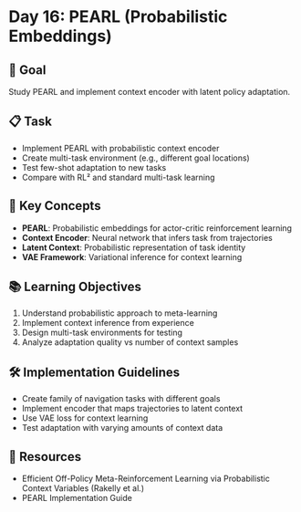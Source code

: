 # Day 16: PEARL (Probabilistic Embeddings)

## 🎯 Goal
Study PEARL and implement context encoder with latent policy adaptation.

## 📋 Task
- Implement PEARL with probabilistic context encoder
- Create multi-task environment (e.g., different goal locations)
- Test few-shot adaptation to new tasks
- Compare with RL² and standard multi-task learning

## 🔑 Key Concepts
- **PEARL**: Probabilistic embeddings for actor-critic reinforcement learning
- **Context Encoder**: Neural network that infers task from trajectories
- **Latent Context**: Probabilistic representation of task identity
- **VAE Framework**: Variational inference for context learning

## 📚 Learning Objectives
1. Understand probabilistic approach to meta-learning
2. Implement context inference from experience
3. Design multi-task environments for testing
4. Analyze adaptation quality vs number of context samples

## 🛠️ Implementation Guidelines
- Create family of navigation tasks with different goals
- Implement encoder that maps trajectories to latent context
- Use VAE loss for context learning
- Test adaptation with varying amounts of context data

## 📖 Resources
- Efficient Off-Policy Meta-Reinforcement Learning via Probabilistic Context Variables (Rakelly et al.)
- PEARL Implementation Guide 